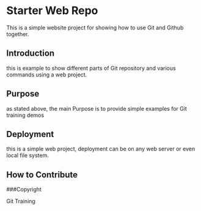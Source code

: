 # Starter Web Repo

This is a simple website project for showing how to use Git and Github together.

## Introduction

this is example to show different parts of Git repository and various commands using a web project.

## Purpose

as stated above, the main Purpose is to provide simple examples for Git training demos

## Deployment

this is a simple web project, deployment can be on any web server or even local file system.

## How to Contribute


###Copyright

Git Training
